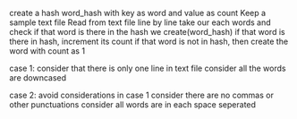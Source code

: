 create a hash word_hash with key as word and value as count
Keep a sample text file
Read from text file line by line
take our each words and check if that word is there in the hash we create(word_hash)
if that word is there in hash, increment its count
if that word is not in hash, then create the word with count as 1

case 1: 
consider that there is only one line in text file
consider all the words are downcased

case 2:
avoid considerations in case 1
consider there are no commas or other punctuations
consider all words are in each space seperated 

